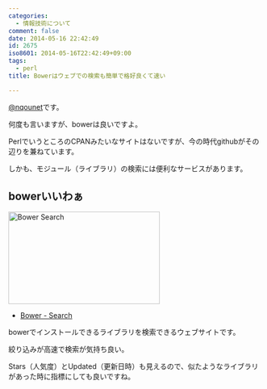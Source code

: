 ```yaml
---
categories:
  - 情報技術について
comment: false
date: 2014-05-16 22:42:49
id: 2675
iso8601: 2014-05-16T22:42:49+09:00
tags:
  - perl
title: Bowerはウェブでの検索も簡単で格好良くて速い

---
```


<p><a href="https://twitter.com/nqounet">@nqounet</a>です。</p>

<p>何度も言いますが、bowerは良いですよ。</p>

<p>PerlでいうところのCPANみたいなサイトはないですが、今の時代githubがその辺りを兼ねています。</p>

<p>しかも、モジュール（ライブラリ）の検索には便利なサービスがあります。</p>



<h2>bowerいいわぁ</h2>

<p><a href="https://www.nqou.net/wp-content/uploads/2014/05/Bower-Search.png"><img src="https://www.nqou.net/wp-content/uploads/2014/05/Bower-Search-300x183.png" alt="Bower   Search" width="300" height="183" class="alignright size-medium wp-image-2677" /></a></p>

<ul>
<li><a href='http://bower.io/search/'>Bower - Search</a></li>
</ul>

<p>bowerでインストールできるライブラリを検索できるウェブサイトです。</p>

<p>絞り込みが高速で検索が気持ち良い。</p>

<p>Stars（人気度）とUpdated（更新日時）も見えるので、似たようなライブラリがあった時に指標にしても良いですね。</p>
    	